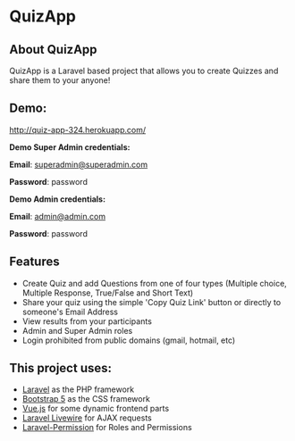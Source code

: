 
# QuizApp

## About QuizApp

QuizApp is a Laravel based project that allows you to create Quizzes and share them to your anyone!

## Demo:

http://quiz-app-324.herokuapp.com/

**Demo Super Admin credentials:**

**Email**: superadmin@superadmin.com

**Password**: password

**Demo Admin credentials:**

**Email**: admin@admin.com

**Password**: password

## Features

- Create Quiz and add Questions from one of four types (Multiple choice, Multiple Response, True/False and Short Text)
- Share your quiz using the simple 'Copy Quiz Link' button or directly to someone's Email Address
- View results from your participants
- Admin and Super Admin roles
- Login prohibited from public domains (gmail, hotmail, etc)

## This project uses:

- [Laravel](https://laravel.com/) as the PHP framework
- [Bootstrap 5](https://getbootstrap.com/) as the CSS framework
- [Vue.js](https://vuejs.org/) for some dynamic frontend parts
- [Laravel Livewire](https://laravel-livewire.com/) for AJAX requests
- [Laravel-Permission](https://spatie.be/docs/laravel-permission/v4/introduction) for Roles and Permissions



